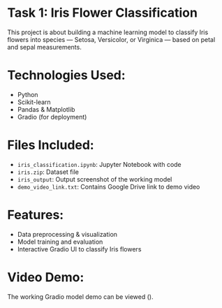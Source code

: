 # Task 1: Iris Flower Classification 

This project is about building a machine learning model to classify Iris flowers into species — Setosa, Versicolor, or Virginica — based on petal and sepal measurements.

 # Technologies Used:
- Python
- Scikit-learn 
- Pandas & Matplotlib
- Gradio (for deployment)

 # Files Included:
- `iris_classification.ipynb`: Jupyter Notebook with code
- `iris.zip`: Dataset file
- `iris_output`: Output screenshot of the working model
- `demo_video_link.txt`: Contains Google Drive link to demo video

 # Features:
- Data preprocessing & visualization
- Model training and evaluation
- Interactive Gradio UI to classify Iris flowers

 # Video Demo:
The working Gradio model demo can be viewed ().
